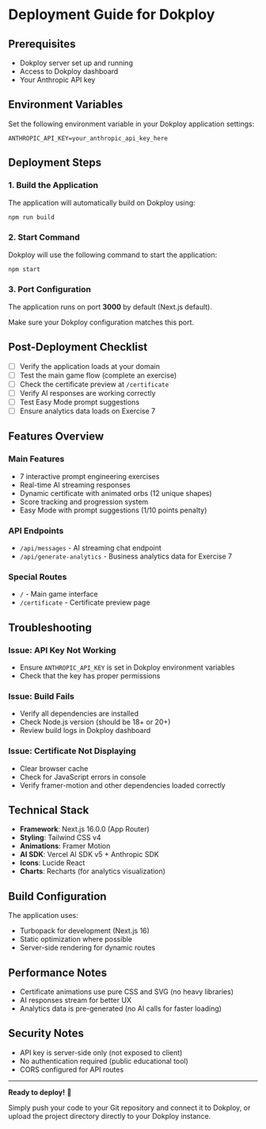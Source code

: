 # Deployment Guide for Dokploy

## Prerequisites
- Dokploy server set up and running
- Access to Dokploy dashboard
- Your Anthropic API key

## Environment Variables

Set the following environment variable in your Dokploy application settings:

```
ANTHROPIC_API_KEY=your_anthropic_api_key_here
```

## Deployment Steps

### 1. Build the Application

The application will automatically build on Dokploy using:
```bash
npm run build
```

### 2. Start Command

Dokploy will use the following command to start the application:
```bash
npm start
```

### 3. Port Configuration

The application runs on port **3000** by default (Next.js default).

Make sure your Dokploy configuration matches this port.

## Post-Deployment Checklist

- [ ] Verify the application loads at your domain
- [ ] Test the main game flow (complete an exercise)
- [ ] Check the certificate preview at `/certificate`
- [ ] Verify AI responses are working correctly
- [ ] Test Easy Mode prompt suggestions
- [ ] Ensure analytics data loads on Exercise 7

## Features Overview

### Main Features
- 7 interactive prompt engineering exercises
- Real-time AI streaming responses
- Dynamic certificate with animated orbs (12 unique shapes)
- Score tracking and progression system
- Easy Mode with prompt suggestions (1/10 points penalty)

### API Endpoints
- `/api/messages` - AI streaming chat endpoint
- `/api/generate-analytics` - Business analytics data for Exercise 7

### Special Routes
- `/` - Main game interface
- `/certificate` - Certificate preview page

## Troubleshooting

### Issue: API Key Not Working
- Ensure `ANTHROPIC_API_KEY` is set in Dokploy environment variables
- Check that the key has proper permissions

### Issue: Build Fails
- Verify all dependencies are installed
- Check Node.js version (should be 18+ or 20+)
- Review build logs in Dokploy dashboard

### Issue: Certificate Not Displaying
- Clear browser cache
- Check for JavaScript errors in console
- Verify framer-motion and other dependencies loaded correctly

## Technical Stack

- **Framework**: Next.js 16.0.0 (App Router)
- **Styling**: Tailwind CSS v4
- **Animations**: Framer Motion
- **AI SDK**: Vercel AI SDK v5 + Anthropic SDK
- **Icons**: Lucide React
- **Charts**: Recharts (for analytics visualization)

## Build Configuration

The application uses:
- Turbopack for development (Next.js 16)
- Static optimization where possible
- Server-side rendering for dynamic routes

## Performance Notes

- Certificate animations use pure CSS and SVG (no heavy libraries)
- AI responses stream for better UX
- Analytics data is pre-generated (no AI calls for faster loading)

## Security Notes

- API key is server-side only (not exposed to client)
- No authentication required (public educational tool)
- CORS configured for API routes

---

**Ready to deploy!** 🚀

Simply push your code to your Git repository and connect it to Dokploy, or upload the project directory directly to your Dokploy instance.
